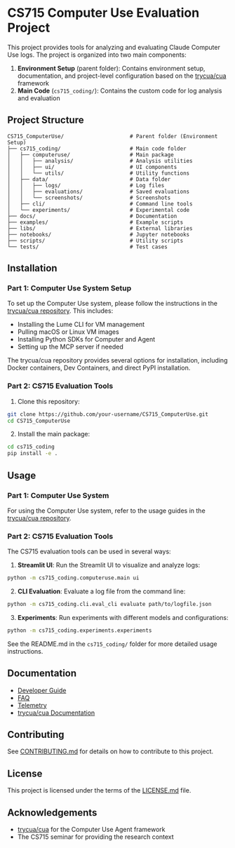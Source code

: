 # CS715 Computer Use Evaluation Project

This project provides tools for analyzing and evaluating Claude Computer Use logs. The project is organized into two main components:

1. **Environment Setup** (parent folder): Contains environment setup, documentation, and project-level configuration based on the [trycua/cua](https://github.com/trycua/cua) framework
2. **Main Code** (`cs715_coding/`): Contains the custom code for log analysis and evaluation

## Project Structure

```
CS715_ComputerUse/                     # Parent folder (Environment Setup)
├── cs715_coding/                      # Main code folder
│   ├── computeruse/                   # Main package
│   │   ├── analysis/                  # Analysis utilities
│   │   ├── ui/                        # UI components
│   │   └── utils/                     # Utility functions
│   ├── data/                          # Data folder
│   │   ├── logs/                      # Log files
│   │   ├── evaluations/               # Saved evaluations
│   │   └── screenshots/               # Screenshots
│   ├── cli/                           # Command line tools
│   └── experiments/                   # Experimental code
├── docs/                              # Documentation
├── examples/                          # Example scripts
├── libs/                              # External libraries
├── notebooks/                         # Jupyter notebooks
├── scripts/                           # Utility scripts
└── tests/                             # Test cases
```

## Installation

### Part 1: Computer Use System Setup

To set up the Computer Use system, please follow the instructions in the [trycua/cua repository](https://github.com/trycua/cua). This includes:

- Installing the Lume CLI for VM management
- Pulling macOS or Linux VM images
- Installing Python SDKs for Computer and Agent
- Setting up the MCP server if needed

The trycua/cua repository provides several options for installation, including Docker containers, Dev Containers, and direct PyPI installation.

### Part 2: CS715 Evaluation Tools

1. Clone this repository:
```bash
git clone https://github.com/your-username/CS715_ComputerUse.git
cd CS715_ComputerUse
```

2. Install the main package:
```bash
cd cs715_coding
pip install -e .
```

## Usage

### Part 1: Computer Use System

For using the Computer Use system, refer to the usage guides in the [trycua/cua repository](https://github.com/trycua/cua#-usage-guide).

### Part 2: CS715 Evaluation Tools

The CS715 evaluation tools can be used in several ways:

1. **Streamlit UI**: Run the Streamlit UI to visualize and analyze logs:
```bash
python -m cs715_coding.computeruse.main ui
```

2. **CLI Evaluation**: Evaluate a log file from the command line:
```bash
python -m cs715_coding.cli.eval_cli evaluate path/to/logfile.json
```

3. **Experiments**: Run experiments with different models and configurations:
```bash
python -m cs715_coding.experiments.experiments
```

See the README.md in the `cs715_coding/` folder for more detailed usage instructions.

## Documentation

- [Developer Guide](docs/Developer-Guide.md)
- [FAQ](docs/FAQ.md)
- [Telemetry](docs/Telemetry.md)
- [trycua/cua Documentation](https://github.com/trycua/cua#-usage-guide)

## Contributing

See [CONTRIBUTING.md](CONTRIBUTING.md) for details on how to contribute to this project.

## License

This project is licensed under the terms of the [LICENSE.md](LICENSE.md) file.

## Acknowledgements

- [trycua/cua](https://github.com/trycua/cua) for the Computer Use Agent framework
- The CS715 seminar for providing the research context
